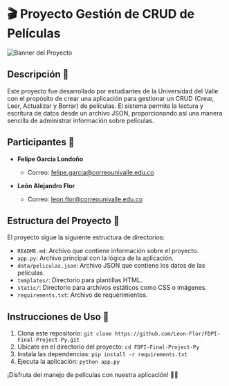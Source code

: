 # 🎬 Proyecto Gestión de CRUD de Películas

![Banner del Proyecto](https://learn.temporal.io/assets/images/banner_python-0d345d125b6892840c54f7e1460c8a5a.png)

## Descripción 🚀
Este proyecto fue desarrollado por estudiantes de la Universidad del Valle con el propósito de crear una aplicación para gestionar un CRUD (Crear, Leer, Actualizar y Borrar) de películas. El sistema permite la lectura y escritura de datos desde un archivo JSON, proporcionando así una manera sencilla de administrar información sobre películas.

## Participantes 👥
- **Felipe Garcia Londoño**
  - Correo: felipe.garcia@correounivalle.edu.co

- **León Alejandro Flor**
  - Correo: leon.flor@correounivalle.edu.co

## Estructura del Proyecto 📂
El proyecto sigue la siguiente estructura de directorios:

- `README.md`: Archivo que contiene información sobre el proyecto.
- `app.py`: Archivo principal con la lógica de la aplicación.
- `data/peliculas.json`: Archivo JSON que contiene los datos de las películas.
- `templates/`: Directorio para plantillas HTML.
- `static/`: Directorio para archivos estáticos como CSS o imágenes.
- `requirements.txt`: Archivo de requerimientos.

## Instrucciones de Uso 📝
1. Clona este repositorio: `git clone https://github.com/Leon-Flor/FDPI-Final-Project-Py.git`
2. Ubícate en el directorio del proyecto: `cd FDPI-Final-Project-Py`
3. Instala las dependencias: `pip install -r requirements.txt`
4. Ejecuta la aplicación: `python app.py`

¡Disfruta del manejo de películas con nuestra aplicación! 🎥✨
